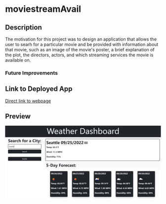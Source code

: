 # moviestreamAvail

## Description

The motivation for this project was to design an application that allows the user to searh for a particular movie and be provided with information about that movie, such as an image of the movie's poster, a brief explanation of the plot, the directors, actors, and which streaming services the movie is available on.


### Future Improvements



## Link to Deployed App

[Direct link to webpage]()

## Preview

![A preview of the app](https://github.com/ottobisno/weather-dashboard/blob/main/Assets/images/app-preview.JPG?raw=true)
